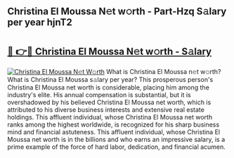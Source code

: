 ## Christina El Moussa N𝚎t w𝚘rth - Part-Hzq S𝚊lary per year hjnT2

# <h2><a href="http://gc1s4ef.nevu.top/?p=Christina+El+Moussa">🔗 👉🔴 Christina El Moussa N𝚎t w𝚘rth - S𝚊lary</a></h2>

[![Christina El Moussa N𝚎t W𝚘rth](https://i.imgur.com/Oavwk0R.jpeg)](http://gc1s4ef.nevu.top/?p=Christina+El+Moussa)
What is Christina El Moussa n𝚎t w𝚘rth? What is Christina El Moussa s𝚊lary per year?
This prosperous person's Christina El Moussa net worth is considerable, placing him among the industry's elite. His annual compensation is substantial, but it is overshadowed by his believed Christina El Moussa net worth, which is attributed to his diverse business interests and extensive real estate holdings. This affluent individual, whose Christina El Moussa net worth ranks among the highest worldwide, is recognized for his sharp business mind and financial astuteness. This affluent individual, whose Christina El Moussa net worth is in the billions and who earns an impressive salary, is a prime example of the force of hard labor, dedication, and financial acumen.

